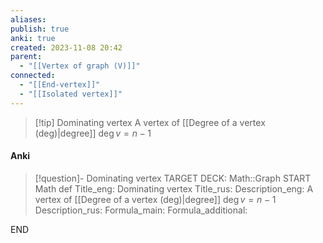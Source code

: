 ```yaml
---
aliases: 
publish: true
anki: true
created: 2023-11-08 20:42
parent:
  - "[[Vertex of graph (V)]]"
connected:
  - "[[End-vertex]]"
  - "[[Isolated vertex]]"
---
```


> [!tip] Dominating vertex
> A vertex of [[Degree of a vertex (deg)|degree]] $\deg v = n - 1$

#### Anki
> [!question]- Dominating vertex
TARGET DECK: Math::Graph
START
Math def
Title_eng: Dominating vertex
Title_rus: 
Description_eng: A vertex of [[Degree of a vertex (deg)|degree]] $\deg v = n - 1$
Description_rus: 
Formula_main: 
Formula_additional:
<!--ID: 1705262169569-->
END











